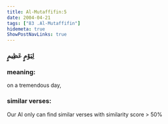 ```yaml
---
title: Al-Mutaffifin:5
date: 2004-04-21
tags: ["83 .Al-Mutaffifin"]
hidemeta: true 
ShowPostNavLinks: true 
---
```

### لِيَوْمٍ عَظِيمٍ
### meaning: 
on a tremendous day,
### similar verses: 

Our AI only can find similar verses with similarity score > 50% 




